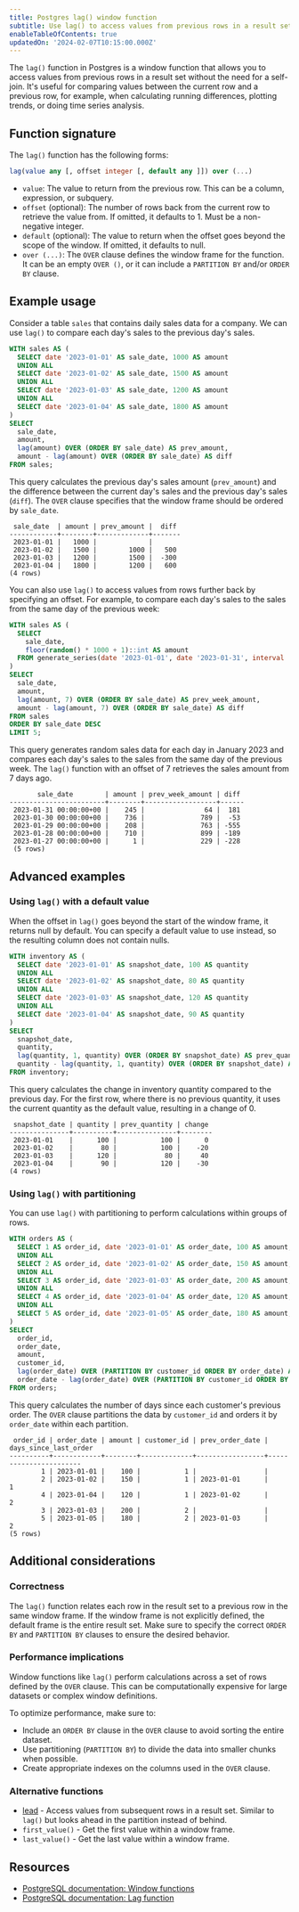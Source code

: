 ```yaml
---
title: Postgres lag() window function
subtitle: Use lag() to access values from previous rows in a result set
enableTableOfContents: true
updatedOn: '2024-02-07T10:15:00.000Z'
---
```


The `lag()` function in Postgres is a window function that allows you to access values from previous rows in a result set without the need for a self-join. It's useful for comparing values between the current row and a previous row, for example, when calculating running differences, plotting trends, or doing time series analysis.

<CTA />

## Function signature

The `lag()` function has the following forms:

```sql
lag(value any [, offset integer [, default any ]]) over (...)
```

- `value`: The value to return from the previous row. This can be a column, expression, or subquery.
- `offset` (optional): The number of rows back from the current row to retrieve the value from. If omitted, it defaults to 1. Must be a non-negative integer.
- `default` (optional): The value to return when the offset goes beyond the scope of the window. If omitted, it defaults to null.
- `over (...)`: The `OVER` clause defines the window frame for the function. It can be an empty `OVER ()`, or it can include a `PARTITION BY` and/or `ORDER BY` clause.

## Example usage

Consider a table `sales` that contains daily sales data for a company. We can use `lag()` to compare each day's sales to the previous day's sales.

```sql
WITH sales AS (
  SELECT date '2023-01-01' AS sale_date, 1000 AS amount
  UNION ALL
  SELECT date '2023-01-02' AS sale_date, 1500 AS amount
  UNION ALL
  SELECT date '2023-01-03' AS sale_date, 1200 AS amount
  UNION ALL
  SELECT date '2023-01-04' AS sale_date, 1800 AS amount
)
SELECT
  sale_date,
  amount,
  lag(amount) OVER (ORDER BY sale_date) AS prev_amount,
  amount - lag(amount) OVER (ORDER BY sale_date) AS diff
FROM sales;
```

This query calculates the previous day's sales amount (`prev_amount`) and the difference between the current day's sales and the previous day's sales (`diff`). The `OVER` clause specifies that the window frame should be ordered by `sale_date`.

```text
 sale_date  | amount | prev_amount |  diff
------------+--------+-------------+-------
 2023-01-01 |   1000 |             |
 2023-01-02 |   1500 |        1000 |   500
 2023-01-03 |   1200 |        1500 |  -300
 2023-01-04 |   1800 |        1200 |   600
(4 rows)
```

You can also use `lag()` to access values from rows further back by specifying an offset. For example, to compare each day's sales to the sales from the same day of the previous week:

```sql
WITH sales AS (
  SELECT 
    sale_date,
    floor(random() * 1000 + 1)::int AS amount
  FROM generate_series(date '2023-01-01', date '2023-01-31', interval '1 day') AS sale_date
)
SELECT
  sale_date,
  amount,
  lag(amount, 7) OVER (ORDER BY sale_date) AS prev_week_amount,
  amount - lag(amount, 7) OVER (ORDER BY sale_date) AS diff
FROM sales
ORDER BY sale_date DESC
LIMIT 5;
```

This query generates random sales data for each day in January 2023 and compares each day's sales to the sales from the same day of the previous week. The `lag()` function with an offset of 7 retrieves the sales amount from 7 days ago. 

```text
       sale_date        | amount | prev_week_amount | diff
------------------------+--------+------------------+------
 2023-01-31 00:00:00+00 |    245 |               64 |  181
 2023-01-30 00:00:00+00 |    736 |              789 |  -53
 2023-01-29 00:00:00+00 |    208 |              763 | -555
 2023-01-28 00:00:00+00 |    710 |              899 | -189
 2023-01-27 00:00:00+00 |      1 |              229 | -228
 (5 rows)
```

## Advanced examples

### Using `lag()` with a default value

When the offset in `lag()` goes beyond the start of the window frame, it returns null by default. You can specify a default value to use instead, so the resulting column does not contain nulls.

```sql
WITH inventory AS (
  SELECT date '2023-01-01' AS snapshot_date, 100 AS quantity
  UNION ALL
  SELECT date '2023-01-02' AS snapshot_date, 80 AS quantity
  UNION ALL
  SELECT date '2023-01-03' AS snapshot_date, 120 AS quantity
  UNION ALL
  SELECT date '2023-01-04' AS snapshot_date, 90 AS quantity
)
SELECT
  snapshot_date,
  quantity,
  lag(quantity, 1, quantity) OVER (ORDER BY snapshot_date) AS prev_quantity,
  quantity - lag(quantity, 1, quantity) OVER (ORDER BY snapshot_date) AS change
FROM inventory;
```

This query calculates the change in inventory quantity compared to the previous day. For the first row, where there is no previous quantity, it uses the current quantity as the default value, resulting in a change of 0.

```text
 snapshot_date | quantity | prev_quantity | change
---------------+----------+---------------+--------
 2023-01-01    |      100 |           100 |      0
 2023-01-02    |       80 |           100 |    -20
 2023-01-03    |      120 |            80 |     40
 2023-01-04    |       90 |           120 |    -30
(4 rows)
```

### Using `lag()` with partitioning

You can use `lag()` with partitioning to perform calculations within groups of rows.

```sql
WITH orders AS (
  SELECT 1 AS order_id, date '2023-01-01' AS order_date, 100 AS amount, 1 AS customer_id
  UNION ALL
  SELECT 2 AS order_id, date '2023-01-02' AS order_date, 150 AS amount, 1 AS customer_id
  UNION ALL
  SELECT 3 AS order_id, date '2023-01-03' AS order_date, 200 AS amount, 2 AS customer_id
  UNION ALL
  SELECT 4 AS order_id, date '2023-01-04' AS order_date, 120 AS amount, 1 AS customer_id
  UNION ALL
  SELECT 5 AS order_id, date '2023-01-05' AS order_date, 180 AS amount, 2 AS customer_id
)
SELECT
  order_id,
  order_date,
  amount,
  customer_id,
  lag(order_date) OVER (PARTITION BY customer_id ORDER BY order_date) AS prev_order_date,
  order_date - lag(order_date) OVER (PARTITION BY customer_id ORDER BY order_date) AS days_since_last_order
FROM orders;
```

This query calculates the number of days since each customer's previous order. The `OVER` clause partitions the data by `customer_id` and orders it by `order_date` within each partition.

```text
 order_id | order_date | amount | customer_id | prev_order_date | days_since_last_order
----------+------------+--------+-------------+-----------------+-----------------------
        1 | 2023-01-01 |    100 |           1 |                 |
        2 | 2023-01-02 |    150 |           1 | 2023-01-01      |                     1
        4 | 2023-01-04 |    120 |           1 | 2023-01-02      |                     2
        3 | 2023-01-03 |    200 |           2 |                 |
        5 | 2023-01-05 |    180 |           2 | 2023-01-03      |                     2
(5 rows)
```

## Additional considerations

### Correctness

The `lag()` function relates each row in the result set to a previous row in the same window frame. If the window frame is not explicitly defined, the default frame is the entire result set. Make sure to specify the correct `ORDER BY` and `PARTITION BY` clauses to ensure the desired behavior. 

### Performance implications

Window functions like `lag()` perform calculations across a set of rows defined by the `OVER` clause. This can be computationally expensive for large datasets or complex window definitions.

To optimize performance, make sure to:
- Include an `ORDER BY` clause in the `OVER` clause to avoid sorting the entire dataset.
- Use partitioning (`PARTITION BY`) to divide the data into smaller chunks when possible.
- Create appropriate indexes on the columns used in the `OVER` clause. 

### Alternative functions

- [lead](/docs/functions/window-lead) - Access values from subsequent rows in a result set. Similar to `lag()` but looks ahead in the partition instead of behind.
- `first_value()` - Get the first value within a window frame.
- `last_value()` - Get the last value within a window frame.

## Resources

- [PostgreSQL documentation: Window functions](https://www.postgresql.org/docs/current/tutorial-window.html)
- [PostgreSQL documentation: Lag function](https://www.postgresql.org/docs/current/functions-window.html#FUNCTIONS-WINDOW-TABLE)